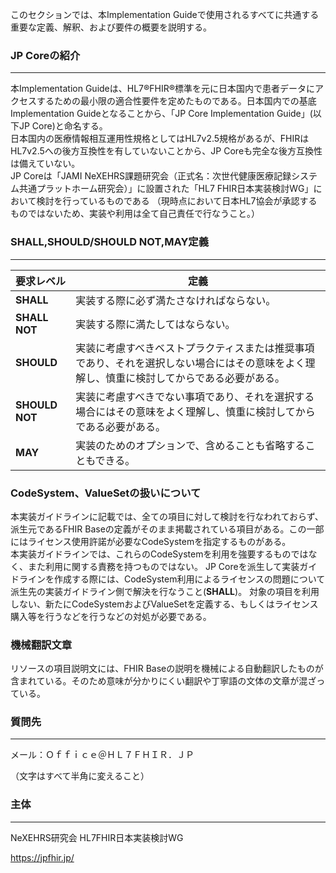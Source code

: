 このセクションでは、本Implementation Guideで使用されるすべてに共通する重要な定義、解釈、および要件の概要を説明する。

### JP Coreの紹介
---
本Implementation Guideは、HL7®FHIR®標準を元に日本国内で患者データにアクセスするための最小限の適合性要件を定めたものである。日本国内での基底Implementation Guideとなることから、「JP Core Implementation Guide」(以下JP Core)と命名する。  
日本国内の医療情報相互運用性規格としてはHL7v2.5規格があるが、FHIRはHL7v2.5への後方互換性を有していないことから、JP Coreも完全な後方互換性は備えていない。  
JP Coreは「JAMI NeXEHRS課題研究会（正式名：次世代健康医療記録システム共通プラットホーム研究会）」に設置された「HL7 FHIR日本実装検討WG」において検討を行っているものである
（現時点において日本HL7協会が承認するものではないため、実装や利用は全て自己責任で行なうこと。）

### SHALL,SHOULD/SHOULD NOT,MAY定義
---

| 要求レベル | 定義 |
| ---- | ---- |
| **SHALL** | 実装する際に必ず満たさなければならない。 |
| **SHALL NOT** | 実装する際に満たしてはならない。 |
| **SHOULD** | 実装に考慮すべきベストプラクティスまたは推奨事項であり、それを選択しない場合にはその意味をよく理解し、慎重に検討してからである必要がある。
| **SHOULD NOT** | 実装に考慮すべきでない事項であり、それを選択する場合にはその意味をよく理解し、慎重に検討してからである必要がある。 |
| **MAY** | 実装のためのオプションで、含めることも省略することもできる。 |

### CodeSystem、ValueSetの扱いについて
本実装ガイドラインに記載では、全ての項目に対して検討を行なわれておらず、派生元であるFHIR Baseの定義がそのまま掲載されている項目がある。この一部にはライセンス使用許諾が必要なCodeSystemを指定するものがある。<br/>
本実装ガイドラインでは、これらのCodeSystemを利用を強要するものではなく、また利用に関する責務を持つものではない。
JP Coreを派生して実装ガイドラインを作成する際には、CodeSystem利用によるライセンスの問題について派生先の実装ガイドライン側で解決を行なうこと(**SHALL**)。
対象の項目を利用しない、新たにCodeSystemおよびValueSetを定義する、もしくはライセンス購入等を行うなどを行うなどの対処が必要である。

### 機械翻訳文章
リソースの項目説明文には、FHIR Baseの説明を機械による自動翻訳したものが含まれている。そのため意味が分かりにくい翻訳や丁寧語の文体の文章が混ざっている。


### 質問先
---
メール：Ｏｆｆｉｃｅ＠ＨＬ７ＦＨＩＲ．ＪＰ

（文字はすべて半角に変えること）

### 主体
---
NeXEHRS研究会 HL7FHIR日本実装検討WG

https://jpfhir.jp/